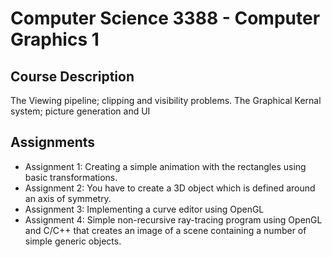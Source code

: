 # Computer Science 3388 - Computer Graphics 1

## Course Description

The Viewing pipeline; clipping and visibility problems. The Graphical Kernal system; picture generation and UI

## Assignments

- Assignment 1: Creating a simple animation with the rectangles using basic transformations.
- Assignment 2: You have to create a 3D object which is defined around an axis of symmetry.
- Assignment 3: Implementing a curve editor using OpenGL
- Assignment 4: Simple non-recursive ray-tracing program using OpenGL and C/C++ that creates an image of a scene containing a number of simple generic objects.
